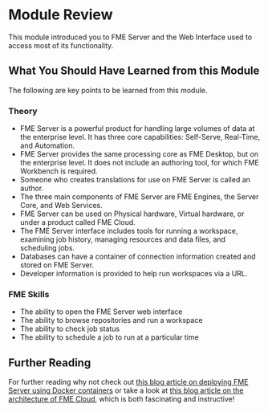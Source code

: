 # Module Review

This module introduced you to FME Server and the Web Interface used to access most of its functionality.

## What You Should Have Learned from this Module ##

The following are key points to be learned from this module.

### Theory ###

- FME Server is a powerful product for handling large volumes of data at the enterprise level. It has three core capabilities: Self-Serve, Real-Time, and Automation.
- FME Server provides the same processing core as FME Desktop, but on the enterprise level. It does not include an authoring tool, for which FME Workbench is required.
- Someone who creates translations for use on FME Server is called an author.
- The three main components of FME Server are FME Engines, the Server Core, and Web Services.
- FME Server can be used on Physical hardware, Virtual hardware, or under a product called FME Cloud.
- The FME Server interface includes tools for running a workspace, examining job history, managing resources and data files, and scheduling jobs.
- Databases can have a container of connection information created and stored on FME Server.
- Developer information is provided to help run workspaces via a URL.

### FME Skills ###

- The ability to open the FME Server web interface
- The ability to browse repositories and run a workspace
- The ability to check job status
- The ability to schedule a job to run at a particular time

## Further Reading ##

For further reading why not check out [this blog article on deploying FME Server using Docker containers](http://blog.safe.com/2016/02/fme-server-for-docker-technology-preview/) or take a look at [this blog article on the architecture of FME Cloud](http://blog.safe.com/2015/10/behind-the-scenes-fme-cloud-overview-and-architecture/), which is both fascinating and instructive!
